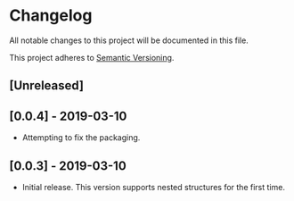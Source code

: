 # Changelog

All notable changes to this project will be documented in this file.

This project adheres to [Semantic Versioning](https://semver.org/spec/v2.0.0.html).

## [Unreleased]

## [0.0.4] - 2019-03-10
- Attempting to fix the packaging.

## [0.0.3] - 2019-03-10
- Initial release. This version supports nested structures for the first time.
